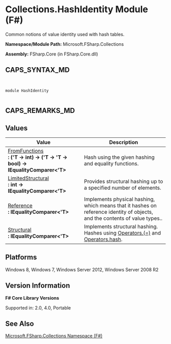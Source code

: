 # Collections.HashIdentity Module (F#)

Common notions of value identity used with hash tables.

**Namespace/Module Path:** Microsoft.FSharp.Collections

**Assembly:** FSharp.Core (in FSharp.Core.dll)


## CAPS_SYNTAX_MD



```


module HashIdentity


```



## CAPS_REMARKS_MD

## Values


|Value|Description|
|-----|-----------|
|[FromFunctions](http://msdn.microsoft.com/en-us/library/b19afd76-a58f-4a6d-a10e-b302d59b8889)<br />**: ('T -&gt; int) -&gt; ('T -&gt; 'T -&gt; bool) -&gt; IEqualityComparer&lt;'T&gt;**|Hash using the given hashing and equality functions.|
|[LimitedStructural](http://msdn.microsoft.com/en-us/library/9d7b59ee-78b2-40a0-a988-ca4310031dc9)<br />**: int -&gt; IEqualityComparer&lt;'T&gt;**|Provides structural hashing up to a specified number of elements.|
|[Reference](http://msdn.microsoft.com/en-us/library/5a92cdd8-bf3f-4943-b132-59c0e0463d41)<br />**: IEqualityComparer&lt;'T&gt;**|Implements physical hashing, which means that it hashes on reference identity of objects, and the contents of value types..|
|[Structural](http://msdn.microsoft.com/en-us/library/afedeb12-67a3-423f-b941-92003d2710b8)<br />**: IEqualityComparer&lt;'T&gt;**|Implements structural hashing. Hashes using [Operators.(=)](http://msdn.microsoft.com/en-us/library/5b1167e1-cc30-4d26-9f1d-556b2a308187) and [Operators.hash](http://msdn.microsoft.com/en-us/library/a83c0432-919e-407d-9ffc-8cf34fbc6daa).|

## Platforms
Windows 8, Windows 7, Windows Server 2012, Windows Server 2008 R2


## Version Information
**F# Core Library Versions**

Supported in: 2.0, 4.0, Portable




## See Also
[Microsoft.FSharp.Collections Namespace &#40;F&#35;&#41;](Microsoft.FSharp.Collections+Namespace+%28F%23%29.md)


